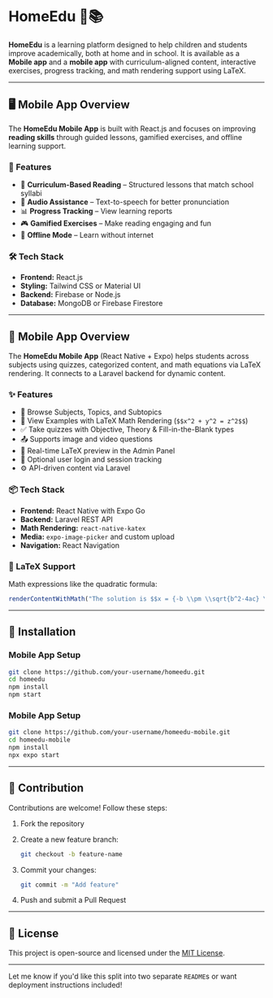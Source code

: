 # HomeEdu 🌟📚

**HomeEdu** is a learning platform designed to help children and students improve academically, both at home and in school. It is available as a **Mobile app** and a **mobile app** with curriculum-aligned content, interactive exercises, progress tracking, and math rendering support using LaTeX.

---

## 🖥 Mobile App Overview

The **HomeEdu Mobile App** is built with React.js and focuses on improving **reading skills** through guided lessons, gamified exercises, and offline learning support.

### 🌟 Features

* 📖 **Curriculum-Based Reading** – Structured lessons that match school syllabi
* 🎤 **Audio Assistance** – Text-to-speech for better pronunciation
* 📊 **Progress Tracking** – View learning reports
* 🎮 **Gamified Exercises** – Make reading engaging and fun
* 🔗 **Offline Mode** – Learn without internet

### 🛠 Tech Stack

* **Frontend:** React.js
* **Styling:** Tailwind CSS or Material UI
* **Backend:** Firebase or Node.js
* **Database:** MongoDB or Firebase Firestore

---

## 📱 Mobile App Overview

The **HomeEdu Mobile App** (React Native + Expo) helps students across subjects using quizzes, categorized content, and math equations via LaTeX rendering. It connects to a Laravel backend for dynamic content.

### ✨ Features

* 📘 Browse Subjects, Topics, and Subtopics
* 🧠 View Examples with LaTeX Math Rendering (`$$x^2 + y^2 = z^2$$`)
* ✅ Take quizzes with Objective, Theory & Fill-in-the-Blank types
* 📤 Supports image and video questions
* 💬 Real-time LaTeX preview in the Admin Panel
* 🔐 Optional user login and session tracking
* ⚙️ API-driven content via Laravel

### 📦 Tech Stack

* **Frontend:** React Native with Expo Go
* **Backend:** Laravel REST API
* **Math Rendering:** `react-native-katex`
* **Media:** `expo-image-picker` and custom upload
* **Navigation:** React Navigation

### 🧮 LaTeX Support

Math expressions like the quadratic formula:

```js
renderContentWithMath("The solution is $$x = {-b \\pm \\sqrt{b^2-4ac} \\over 2a}$$", styles.text)
```

---

## 🚀 Installation

### Mobile App Setup

```bash
git clone https://github.com/your-username/homeedu.git
cd homeedu
npm install
npm start
```

### Mobile App Setup

```bash
git clone https://github.com/your-username/homeedu-mobile.git
cd homeedu-mobile
npm install
npx expo start
```

---

## 🤝 Contribution

Contributions are welcome! Follow these steps:

1. Fork the repository
2. Create a new feature branch:

   ```bash
   git checkout -b feature-name
   ```
3. Commit your changes:

   ```bash
   git commit -m "Add feature"
   ```
4. Push and submit a Pull Request

---

## 📄 License

This project is open-source and licensed under the [MIT License](LICENSE).

---

Let me know if you'd like this split into two separate `README`s or want deployment instructions included!
